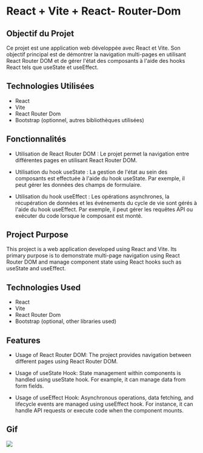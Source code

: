 # React + Vite + React- Router-Dom

## Objectif du Projet

Ce projet est une application web développée avec React et Vite. Son objectif principal est de démontrer la navigation multi-pages en utilisant React Router DOM et de gérer l'état des composants à l'aide des hooks React tels que useState et useEffect.

## Technologies Utilisées

- React
- Vite
- React Router Dom
- Bootstrap (optionnel, autres bibliothèques utilisées)

## Fonctionnalités

- Utilisation de React Router DOM : Le projet permet la navigation entre différentes pages en utilisant React Router DOM.

- Utilisation du hook useState : La gestion de l'état au sein des composants est effectuée à l'aide du hook useState. Par exemple, il peut gérer les données des champs de formulaire.

- Utilisation du hook useEffect : Les opérations asynchrones, la récupération de données et les événements du cycle de vie sont gérés à l'aide du hook useEffect. Par exemple, il peut gérer les requêtes API ou exécuter du code lorsque le composant est monté.

## Project Purpose

This project is a web application developed using React and Vite. Its primary purpose is to demonstrate multi-page navigation using React Router DOM and manage component state using React hooks such as useState and useEffect.

## Technologies Used

- React
- Vite
- React Router Dom
- Bootstrap (optional, other libraries used)

## Features

- Usage of React Router DOM: The project provides navigation between different pages using React Router DOM.

- Usage of useState Hook: State management within components is handled using useState hook. For example, it can manage data from form fields.

- Usage of useEffect Hook: Asynchronous operations, data fetching, and lifecycle events are managed using useEffect hook. For instance, it can handle API requests or execute code when the component mounts.

## Gif

<img src="/public/vitekitaplik.gif"/>
